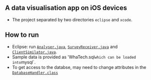 ## A data visualisation app on iOS devices
- The project separated by two directories `eclipse` and `xcode`.

## How to run
- Eclipse: run [`Analyser.java`](https://github.com/diaopk/whaTech/blob/master/WhaTech%20-%20eclipse/src/server/Analyser.java), [`SurveyReceiver.java`](https://github.com/diaopk/whaTech/blob/master/WhaTech%20-%20eclipse/src/server/SurveyReceiver.java) and [`ClientSimilator.java`](https://github.com/diaopk/whaTech/blob/master/WhaTech%20-%20eclipse/src/server/ClientSimulator.java).
- Sample data is provided as 'WhaTech.sql` which can be loaded into `mysql`.
- To get access to the databse, may need to change attributes in the [`DatabaseHandler.class`](https://github.com/diaopk/whaTech/blob/master/WhaTech%20-%20eclipse/src/model/DatabaseHandler.java)
